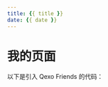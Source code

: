 ```yaml
---
title: {{ title }}
date: {{ date }}
---
```

# 我的页面

以下是引入 Qexo Friends 的代码：

<div id="qexo-friends"></div>
<link rel="stylesheet" href="https://unpkg.com/qexo-friends/friends.css"/>
<script src="https://cdn.jsdelivr.net/npm/qexo-static@1.6.0/hexo/friends.js"></script>
<script>
  loadQexoFriends("qexo-friends", "https://qexo.kaoqy.us.kg");
</script>
